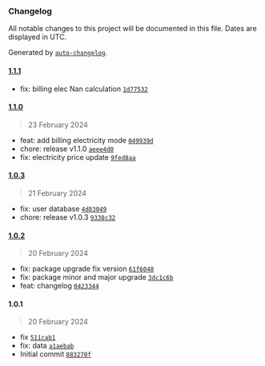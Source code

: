 ### Changelog

All notable changes to this project will be documented in this file. Dates are displayed in UTC.

Generated by [`auto-changelog`](https://github.com/CookPete/auto-changelog).

#### [1.1.1](https://github.com/CleanSatMining/tokensender/compare/1.1.0...1.1.1)

- fix: billing elec Nan calculation [`1d77532`](https://github.com/CleanSatMining/tokensender/commit/1d77532f53f1d680a580c9d0966802afec44e822)

#### [1.1.0](https://github.com/CleanSatMining/tokensender/compare/1.0.3...1.1.0)

> 23 February 2024

- feat: add billing electricity mode [`049939d`](https://github.com/CleanSatMining/tokensender/commit/049939dffdb37fb7b2936428c2671a87bb2498cc)
- chore: release v1.1.0 [`aeee4d0`](https://github.com/CleanSatMining/tokensender/commit/aeee4d076c5989fc0462850f74f41f3439a926d1)
- fix: electricity price update [`9fed8aa`](https://github.com/CleanSatMining/tokensender/commit/9fed8aa12d78a41f0ccdaaa9e1de1e70debad45a)

#### [1.0.3](https://github.com/CleanSatMining/tokensender/compare/1.0.2...1.0.3)

> 21 February 2024

- fix: user database [`4d83049`](https://github.com/CleanSatMining/tokensender/commit/4d830496b99beb62c0637e5a994dcec93a4084e1)
- chore: release v1.0.3 [`9338c32`](https://github.com/CleanSatMining/tokensender/commit/9338c32eea35aa8d930d52e63f4f7f1188354a32)

#### [1.0.2](https://github.com/CleanSatMining/tokensender/compare/1.0.1...1.0.2)

> 20 February 2024

- fix: package upgrade fix version [`61f6048`](https://github.com/CleanSatMining/tokensender/commit/61f6048af96f0f88214b59c3e5353c50508e1277)
- fix: package minor and major upgrade [`3dc1c6b`](https://github.com/CleanSatMining/tokensender/commit/3dc1c6b85f983c14915db8a6d7101837181f012b)
- feat: changelog [`0423344`](https://github.com/CleanSatMining/tokensender/commit/0423344a29b91cd2a11a533d8971a4df6371798e)

#### 1.0.1

> 20 February 2024

- fix [`511cab1`](https://github.com/CleanSatMining/tokensender/commit/511cab1fb36bd8ee3b7158b328042ed89c38a7d6)
- fix: data [`a1aebab`](https://github.com/CleanSatMining/tokensender/commit/a1aebab38d983a36c9ee11126f7fc83ea517feb7)
- Initial commit [`883270f`](https://github.com/CleanSatMining/tokensender/commit/883270f8f2961762abdd0b9c4b30cec8adb91127)
